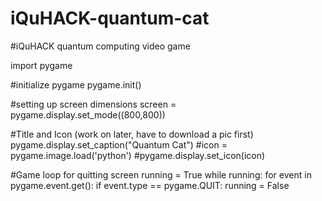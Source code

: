 # iQuHACK-quantum-cat
#iQuHACK quantum computing video game


import pygame

#initialize pygame
pygame.init()

#setting up screen dimensions
screen = pygame.display.set_mode((800,800))

#Title and Icon (work on later, have to download a pic first)
pygame.display.set_caption("Quantum Cat")
#icon = pygame.image.load('python')
#pygame.display.set_icon(icon)


#Game loop for quitting screen
running = True
while running:
    for event in pygame.event.get():
            if event.type == pygame.QUIT:
                running = False

